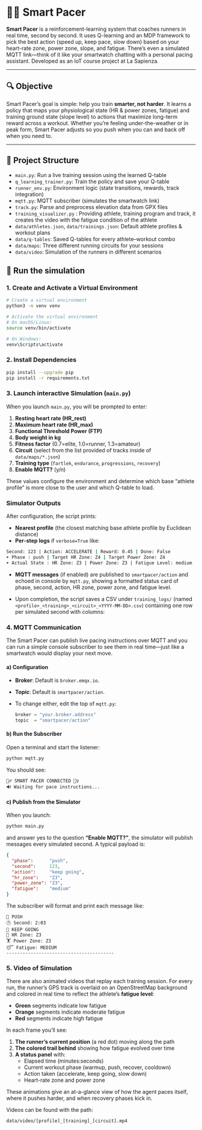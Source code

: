 
# 🏃‍♂️ Smart Pacer

**Smart Pacer** is a reinforcement-learning system that coaches runners in real time, second by second. It uses Q-learning and an MDP framework to pick the best action (speed up, keep pace, slow down) based on your heart-rate zone, power zone, slope, and fatigue.
There’s even a simulated MQTT link—think of it like your smartwatch chatting with a personal pacing assistant.
Developed as an IoT course project at La Sapienza.

---

## 🔍 Objective

Smart Pacer’s goal is simple: help you train **smarter, not harder**. It learns a policy that maps your physiological state (HR & power zones, fatigue) and training ground state (slope level) to actions that maximize long-term reward across a workout. Whether you’re feeling under-the-weather or in peak form, Smart Pacer adjusts so you push when you can and back off when you need to.

---

## 📁 Project Structure

- `main.py`: Run a live training session using the learned Q-table
- `q_learning_trainer.py`: Train the policy and save your Q-table
- `runner_env.py`: Environment logic (state transitions, rewards, track integration)
- `mqtt.py`: MQTT subscriber (simulates the smartwatch link)
- `track.py`: Parse and preprocess elevation data from GPX files
- `training_visualizer.py` : Providing athlete, training program and track, it creates the video with the fatigue condition of the athlete
- `data/athletes.json`, `data/trainings.json`: Default athlete profiles & workout plans
- `data/q-tables`: Saved Q-tables for every athlete–workout combo
- `data/maps`: Three different running circuits for your sessions
- `data/video`: Simulation of the runners in different scenarios

## 🚀 Run the simulation

### 1. Create and Activate a Virtual Environment

```bash
# Create a virtual environment
python3 -m venv venv

# Activate the virtual environment
# On macOS/Linux:
source venv/bin/activate

# On Windows:
venv\Scripts\activate
```

### 2. Install Dependencies

```bash
pip install --upgrade pip
pip install -r requirements.txt
```

### 3. Launch interactive Simulation (`main.py`)

When you launch `main.py`, you will be prompted to enter:

1. **Resting heart rate (HR_rest)**  
2. **Maximum heart rate (HR_max)**  
3. **Functional Threshold Power (FTP)**  
4. **Body weight in kg**  
5. **Fitness factor** (0.7=elite, 1.0=runner, 1.3=amateur)  
6. **Circuit** (select from the list provided of tracks inside of `data/maps/*.json`) 
7. **Training type** (`fartlek`, `endurance`, `progressions`, `recovery`)  
8. **Enable MQTT?** (y/n)

These values configure the environment and determine which base “athlete profile” is more close to the user and which Q-table to load.

### Simulator Outputs
After configuration, the script prints:

- **Nearest profile** (the closest matching base athlete profile by Euclidean distance)  
- **Per‐step logs** if `verbose=True` like:

```bash
Second: 123 | Action: ACCELERATE | Reward: 0.45 | Done: False
➤ Phase : push | Target HR Zone: Z4 | Target Power Zone: Z4
➤ Actual State : HR Zone: Z3 | Power Zone: Z3 | Fatigue Level: medium | Slope Level: uphill
```

- **MQTT messages** (if enabled) are published to `smartpacer/action` and echoed in console by `mqtt.py`, showing a formatted status card of phase, second, action, HR zone, power zone, and fatigue level.

- Upon completion, the script saves a CSV under `training_logs/` (named `<profile>_<training>_<circuit>_<YYYY-MM-DD>.csv`) containing one row per simulated second with columns:


### 4. MQTT Communication

The Smart Pacer can publish live pacing instructions over MQTT and you can run a simple console subscriber to see them in real time—just like a smartwatch would display your next move.

#### a) Configuration

- **Broker**: Default is `broker.emqx.io`.
- **Topic**: Default is `smartpacer/action`.
- To change either, edit the top of `mqtt.py`:

  ```python
  broker = "your.broker.address"
  topic  = "smartpacer/action"
  ```

#### b) Run the Subscriber

Open a terminal and start the listener:

```bash
python mqtt.py
```

You should see:

```
🏃‍♂️ SMART PACER CONNECTED 🏃‍♀️
🔊 Waiting for pace instructions...
```

#### c) Publish from the Simulator

When you launch:

```bash
python main.py
```

and answer yes to the question **“Enable MQTT?”**, the simulator will publish messages every simulated second. A typical payload is:

```json
{
  "phase":      "push",
  "second":     123,
  "action":     "keep going",
  "hr_zone":    "Z3",
  "power_zone": "Z3",
  "fatigue":    "medium"
}
```

The subscriber will format and print each message like:

```
💨 PUSH
🕒 Second: 2:03
🔄 KEEP GOING
💓 HR Zone: Z3
🏋️ Power Zone: Z3
😴 Fatigue: MEDIUM
----------------------------------------
```


### 5. Video of Simulation
There are also animated videos that replay each training session. For every run, the runner’s GPS track is overlaid on an OpenStreetMap background and colored in real time to reflect the athlete’s **fatigue level**:

- **Green** segments indicate low fatigue  
- **Orange** segments indicate moderate fatigue  
- **Red** segments indicate high fatigue  

In each frame you’ll see:
1. **The runner’s current position** (a red dot) moving along the path  
2. **The colored trail behind** showing how fatigue evolved over time  
3. **A status panel** with:
   - Elapsed time (minutes:seconds)  
   - Current workout phase (warmup, push, recover, cooldown)  
   - Action taken (accelerate, keep going, slow down)  
   - Heart-rate zone and power zone  

These animations give an at-a-glance view of how the agent paces itself, where it pushes harder, and when recovery phases kick in.  

Videos can be found with the path:

```bash
data/video/[profile]_[training]_[circuit].mp4
```
